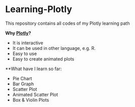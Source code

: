 # Learning-Plotly
This repository contains all codes of my Plotly learning path

**Why [Plotly](https://plotly.com/python/)?**
* It is interactive
* It can be used in other language, e.g. R.
* Easy to use
* Easy to create animated plots

**What have I learn so far:
* Pie Chart
* Bar Graph
* Scatter Plot
* Animated Scatter Plot
* Box & Violin Plots
